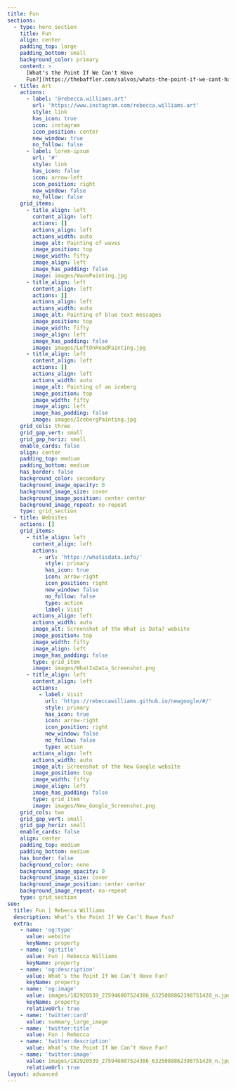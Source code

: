 ```yaml
---
title: Fun
sections:
  - type: hero_section
    title: Fun
    align: center
    padding_top: large
    padding_bottom: small
    background_color: primary
    content: >
      [What's the Point If We Can't Have
      Fun?](https://thebaffler.com/salvos/whats-the-point-if-we-cant-have-fun)
  - title: Art
    actions:
      - label: '@rebecca.williams.art'
        url: 'https://www.instagram.com/rebecca.williams.art'
        style: link
        has_icon: true
        icon: instagram
        icon_position: center
        new_window: true
        no_follow: false
      - label: lorem-ipsum
        url: '#'
        style: link
        has_icon: false
        icon: arrow-left
        icon_position: right
        new_window: false
        no_follow: false
    grid_items:
      - title_align: left
        content_align: left
        actions: []
        actions_align: left
        actions_width: auto
        image_alt: Painting of waves
        image_position: top
        image_width: fifty
        image_align: left
        image_has_padding: false
        image: images/WavePainting.jpg
      - title_align: left
        content_align: left
        actions: []
        actions_align: left
        actions_width: auto
        image_alt: Painting of blue text messages
        image_position: top
        image_width: fifty
        image_align: left
        image_has_padding: false
        image: images/LeftOnReadPainting.jpg
      - title_align: left
        content_align: left
        actions: []
        actions_align: left
        actions_width: auto
        image_alt: Painting of an iceberg
        image_position: top
        image_width: fifty
        image_align: left
        image_has_padding: false
        image: images/IcebergPainting.jpg
    grid_cols: three
    grid_gap_vert: small
    grid_gap_horiz: small
    enable_cards: false
    align: center
    padding_top: medium
    padding_bottom: medium
    has_border: false
    background_color: secondary
    background_image_opacity: 0
    background_image_size: cover
    background_image_position: center center
    background_image_repeat: no-repeat
    type: grid_section
  - title: Websites
    actions: []
    grid_items:
      - title_align: left
        content_align: left
        actions:
          - url: 'https://whatisdata.info/'
            style: primary
            has_icon: true
            icon: arrow-right
            icon_position: right
            new_window: false
            no_follow: false
            type: action
            label: Visit
        actions_align: left
        actions_width: auto
        image_alt: Screenshot of the What is Data? website
        image_position: top
        image_width: fifty
        image_align: left
        image_has_padding: false
        type: grid_item
        image: images/WhatIsData_Screenshot.png
      - title_align: left
        content_align: left
        actions:
          - label: Visit
            url: 'https://rebeccawilliams.github.io/newgoogle/#/'
            style: primary
            has_icon: true
            icon: arrow-right
            icon_position: right
            new_window: false
            no_follow: false
            type: action
        actions_align: left
        actions_width: auto
        image_alt: Screenshot of the New Google website
        image_position: top
        image_width: fifty
        image_align: left
        image_has_padding: false
        type: grid_item
        image: images/New_Google_Screenshot.png
    grid_cols: two
    grid_gap_vert: small
    grid_gap_horiz: small
    enable_cards: false
    align: center
    padding_top: medium
    padding_bottom: medium
    has_border: false
    background_color: none
    background_image_opacity: 0
    background_image_size: cover
    background_image_position: center center
    background_image_repeat: no-repeat
    type: grid_section
seo:
  title: Fun | Rebecca Williams
  description: What’s the Point If We Can’t Have Fun?
  extra:
    - name: 'og:type'
      value: website
      keyName: property
    - name: 'og:title'
      value: Fun | Rebecca Williams
      keyName: property
    - name: 'og:description'
      value: What’s the Point If We Can’t Have Fun?
      keyName: property
    - name: 'og:image'
      value: images/182920539_275946007524386_6325088862398751420_n.jpg
      keyName: property
      relativeUrl: true
    - name: 'twitter:card'
      value: summary_large_image
    - name: 'twitter:title'
      value: Fun | Rebecca
    - name: 'twitter:description'
      value: What’s the Point If We Can’t Have Fun?
    - name: 'twitter:image'
      value: images/182920539_275946007524386_6325088862398751420_n.jpg
      relativeUrl: true
layout: advanced
---
```

